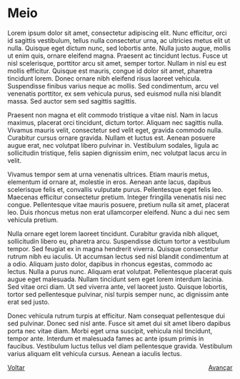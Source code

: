 # Meio

Lorem ipsum dolor sit amet, consectetur adipiscing elit. Nunc efficitur, orci id sagittis vestibulum, tellus nulla consectetur urna, ac ultricies metus elit ut nulla. Quisque eget dictum nunc, sed lobortis ante. Nulla justo augue, mollis ut enim quis, ornare eleifend magna. Praesent ac tincidunt lectus. Fusce ut nisl scelerisque, porttitor arcu sit amet, semper tortor. Nullam in nisl eu est mollis efficitur. Quisque est mauris, congue id dolor sit amet, pharetra tincidunt lorem. Donec ornare nibh eleifend risus laoreet vehicula. Suspendisse finibus varius neque ac mollis. Sed condimentum, arcu vel venenatis porttitor, ex sem vehicula purus, sed euismod nulla nisi blandit massa. Sed auctor sem sed sagittis sagittis.

Praesent non magna et elit commodo tristique a vitae nisl. Nam in lacus maximus, placerat orci tincidunt, dictum tortor. Aliquam nec sagittis nulla. Vivamus mauris velit, consectetur sed velit eget, gravida commodo nulla. Curabitur cursus ornare gravida. Nullam et luctus est. Aenean posuere augue erat, nec volutpat libero pulvinar in. Vestibulum sodales, ligula ac sollicitudin tristique, felis sapien dignissim enim, nec volutpat lacus arcu in velit.

Vivamus tempor sem at urna venenatis ultrices. Etiam mauris metus, elementum id ornare at, molestie in eros. Aenean ante lacus, dapibus scelerisque felis et, convallis vulputate purus. Pellentesque eget felis leo. Maecenas efficitur consectetur pretium. Integer fringilla venenatis nisi nec congue. Pellentesque vitae mauris posuere, pretium nulla sit amet, placerat leo. Duis rhoncus metus non erat ullamcorper eleifend. Nunc a dui nec sem vehicula pretium.

Nulla ornare eget lorem laoreet tincidunt. Curabitur gravida nibh aliquet, sollicitudin libero eu, pharetra arcu. Suspendisse dictum tortor a vestibulum tempor. Sed feugiat ex in magna hendrerit viverra. Quisque consectetur rutrum nibh eu iaculis. Ut accumsan lectus sed nisl blandit condimentum at a odio. Aliquam justo dolor, dapibus in rhoncus egestas, commodo ac lectus. Nulla a purus nunc. Aliquam erat volutpat. Pellentesque placerat quis augue eget malesuada. Nullam tincidunt sem eget lorem interdum lacinia. Sed vitae orci diam. Ut sed viverra ante, vel laoreet justo. Quisque lobortis, tortor sed pellentesque pulvinar, nisl turpis semper nunc, ac dignissim ante erat sed justo.

Donec vehicula rutrum turpis at efficitur. Nam consequat pellentesque dui sed pulvinar. Donec sed nisl ante. Fusce sit amet dui sit amet libero dapibus porta nec vitae diam. Morbi eget urna suscipit, vehicula nisl tincidunt, tempor ante. Interdum et malesuada fames ac ante ipsum primis in faucibus. Vestibulum luctus tellus vel diam pellentesque gravida. Vestibulum varius aliquam elit vehicula cursus. Aenean a iaculis lectus.

<p style="display: flex; justify-content: space-between">
  <a href="./1-inicio.md">Voltar</a>
  <a href="./3-fim.md">Avançar</a>
</p>
